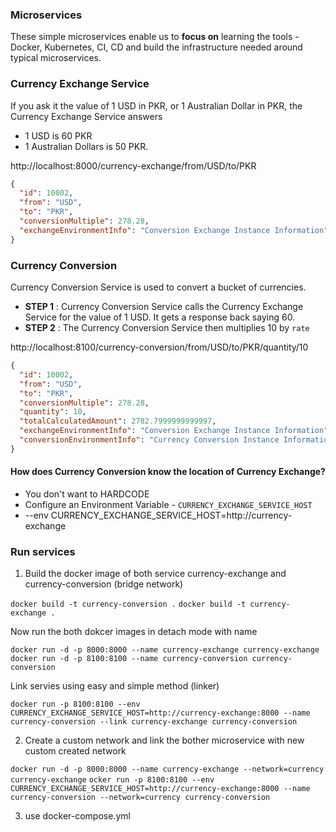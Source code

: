 ### Microservices

These simple microservices enable us to **focus on** learning the tools - Docker, Kubernetes, CI, CD and build the infrastructure needed around typical microservices.

### Currency Exchange Service

If you ask it the value of 1 USD in PKR, or 1 Australian Dollar in PKR, the Currency Exchange Service answers

- 1 USD is 60 PKR
- 1 Australian Dollars is 50 PKR.

http://localhost:8000/currency-exchange/from/USD/to/PKR

```json
{
  "id": 10002,
  "from": "USD",
  "to": "PKR",
  "conversionMultiple": 278.28,
  "exchangeEnvironmentInfo": "Conversion Exchange Instance Information"
}
```

### Currency Conversion

Currency Conversion Service is used to convert a bucket of currencies.

- **STEP 1** : Currency Conversion Service calls the Currency Exchange Service for the value of 1 USD. It gets a response back saying 60.
- **STEP 2** : The Currency Conversion Service then multiplies 10 by `rate`

http://localhost:8100/currency-conversion/from/USD/to/PKR/quantity/10

```json
{
  "id": 10002,
  "from": "USD",
  "to": "PKR",
  "conversionMultiple": 278.28,
  "quantity": 10,
  "totalCalculatedAmount": 2782.7999999999997,
  "exchangeEnvironmentInfo": "Conversion Exchange Instance Information",
  "conversionEnvironmentInfo": "Currency Conversion Instance Information"
}
```

#### How does Currency Conversion know the location of Currency Exchange?

- You don't want to HARDCODE
- Configure an Environment Variable - `CURRENCY_EXCHANGE_SERVICE_HOST`
- --env CURRENCY_EXCHANGE_SERVICE_HOST=http://currency-exchange

### Run services

1. Build the docker image of both service currency-exchange and currency-conversion (bridge network)

`docker build -t currency-conversion .`
`docker build -t currency-exchange .`

Now run the both dokcer images in detach mode with name

`docker run -d -p 8000:8000 --name currency-exchange currency-exchange`
`docker run -d -p 8100:8100 --name currency-conversion currency-conversion`

Link servies using easy and simple method (linker)

`docker run -p 8100:8100 --env CURRENCY_EXCHANGE_SERVICE_HOST=http://currency-exchange:8000 --name currency-conversion --link currency-exchange currency-conversion`

2. Create a custom network and link the bother microservice with new custom created network

`docker run -d -p 8000:8000 --name currency-exchange --network=currency currency-exchange`
`ocker run -p 8100:8100 --env CURRENCY_EXCHANGE_SERVICE_HOST=http://currency-exchange:8000 --name currency-conversion --network=currency currency-conversion`

3. use docker-compose.yml
